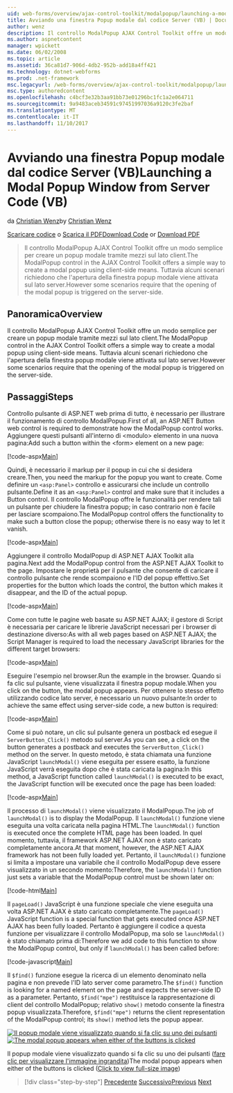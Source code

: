 ```yaml
---
uid: web-forms/overview/ajax-control-toolkit/modalpopup/launching-a-modal-popup-window-from-server-code-vb
title: Avviando una finestra Popup modale dal codice Server (VB) | Documenti Microsoft
author: wenz
description: Il controllo ModalPopup AJAX Control Toolkit offre un modo semplice per creare un popup modale tramite mezzi sul lato client. Tuttavia, alcuni scenari richiedono che t...
ms.author: aspnetcontent
manager: wpickett
ms.date: 06/02/2008
ms.topic: article
ms.assetid: 36ca81d7-906d-4db2-952b-add18a4ff421
ms.technology: dotnet-webforms
ms.prod: .net-framework
msc.legacyurl: /web-forms/overview/ajax-control-toolkit/modalpopup/launching-a-modal-popup-window-from-server-code-vb
msc.type: authoredcontent
ms.openlocfilehash: c4bcf3e32b3aa91bb73e01296bc1fc1a2e064711
ms.sourcegitcommit: 9a9483aceb34591c97451997036a9120c3fe2baf
ms.translationtype: MT
ms.contentlocale: it-IT
ms.lasthandoff: 11/10/2017
---
```

<a name="launching-a-modal-popup-window-from-server-code-vb"></a><span data-ttu-id="3b454-104">Avviando una finestra Popup modale dal codice Server (VB)</span><span class="sxs-lookup"><span data-stu-id="3b454-104">Launching a Modal Popup Window from Server Code (VB)</span></span>
====================
<span data-ttu-id="3b454-105">da [Christian Wenz](https://github.com/wenz)</span><span class="sxs-lookup"><span data-stu-id="3b454-105">by [Christian Wenz](https://github.com/wenz)</span></span>

<span data-ttu-id="3b454-106">[Scaricare codice](http://download.microsoft.com/download/2/4/0/24052038-f942-4336-905b-b60ae56f0dd5/ModalPopup1.vb.zip) o [Scarica il PDF](http://download.microsoft.com/download/b/6/a/b6ae89ee-df69-4c87-9bfb-ad1eb2b23373/modalpopup1VB.pdf)</span><span class="sxs-lookup"><span data-stu-id="3b454-106">[Download Code](http://download.microsoft.com/download/2/4/0/24052038-f942-4336-905b-b60ae56f0dd5/ModalPopup1.vb.zip) or [Download PDF](http://download.microsoft.com/download/b/6/a/b6ae89ee-df69-4c87-9bfb-ad1eb2b23373/modalpopup1VB.pdf)</span></span>

> <span data-ttu-id="3b454-107">Il controllo ModalPopup AJAX Control Toolkit offre un modo semplice per creare un popup modale tramite mezzi sul lato client.</span><span class="sxs-lookup"><span data-stu-id="3b454-107">The ModalPopup control in the AJAX Control Toolkit offers a simple way to create a modal popup using client-side means.</span></span> <span data-ttu-id="3b454-108">Tuttavia alcuni scenari richiedono che l'apertura della finestra popup modale viene attivata sul lato server.</span><span class="sxs-lookup"><span data-stu-id="3b454-108">However some scenarios require that the opening of the modal popup is triggered on the server-side.</span></span>


## <a name="overview"></a><span data-ttu-id="3b454-109">Panoramica</span><span class="sxs-lookup"><span data-stu-id="3b454-109">Overview</span></span>

<span data-ttu-id="3b454-110">Il controllo ModalPopup AJAX Control Toolkit offre un modo semplice per creare un popup modale tramite mezzi sul lato client.</span><span class="sxs-lookup"><span data-stu-id="3b454-110">The ModalPopup control in the AJAX Control Toolkit offers a simple way to create a modal popup using client-side means.</span></span> <span data-ttu-id="3b454-111">Tuttavia alcuni scenari richiedono che l'apertura della finestra popup modale viene attivata sul lato server.</span><span class="sxs-lookup"><span data-stu-id="3b454-111">However some scenarios require that the opening of the modal popup is triggered on the server-side.</span></span>

## <a name="steps"></a><span data-ttu-id="3b454-112">Passaggi</span><span class="sxs-lookup"><span data-stu-id="3b454-112">Steps</span></span>

<span data-ttu-id="3b454-113">Controllo pulsante di ASP.NET web prima di tutto, è necessario per illustrare il funzionamento di controllo ModalPopup.</span><span class="sxs-lookup"><span data-stu-id="3b454-113">First of all, an ASP.NET Button web control is required to demonstrate how the ModalPopup control works.</span></span> <span data-ttu-id="3b454-114">Aggiungere questi pulsanti all'interno di &lt;modulo&gt; elemento in una nuova pagina:</span><span class="sxs-lookup"><span data-stu-id="3b454-114">Add such a button within the &lt;form&gt; element on a new page:</span></span>

[!code-aspx[Main](launching-a-modal-popup-window-from-server-code-vb/samples/sample1.aspx)]

<span data-ttu-id="3b454-115">Quindi, è necessario il markup per il popup in cui che si desidera creare.</span><span class="sxs-lookup"><span data-stu-id="3b454-115">Then, you need the markup for the popup you want to create.</span></span> <span data-ttu-id="3b454-116">Come definire un `<asp:Panel>` controllo e assicurarsi che include un controllo pulsante.</span><span class="sxs-lookup"><span data-stu-id="3b454-116">Define it as an `<asp:Panel>` control and make sure that it includes a Button control.</span></span> <span data-ttu-id="3b454-117">Il controllo ModalPopup offre le funzionalità per rendere tali un pulsante per chiudere la finestra popup; in caso contrario non è facile per lasciare scompaiono.</span><span class="sxs-lookup"><span data-stu-id="3b454-117">The ModalPopup control offers the functionality to make such a button close the popup; otherwise there is no easy way to let it vanish.</span></span>

[!code-aspx[Main](launching-a-modal-popup-window-from-server-code-vb/samples/sample2.aspx)]

<span data-ttu-id="3b454-118">Aggiungere il controllo ModalPopup di ASP.NET AJAX Toolkit alla pagina.</span><span class="sxs-lookup"><span data-stu-id="3b454-118">Next add the ModalPopup control from the ASP.NET AJAX Toolkit to the page.</span></span> <span data-ttu-id="3b454-119">Impostare le proprietà per il pulsante che consente di caricare il controllo pulsante che rende scompaiono e l'ID del popup effettivo.</span><span class="sxs-lookup"><span data-stu-id="3b454-119">Set properties for the button which loads the control, the button which makes it disappear, and the ID of the actual popup.</span></span>

[!code-aspx[Main](launching-a-modal-popup-window-from-server-code-vb/samples/sample3.aspx)]

<span data-ttu-id="3b454-120">Come con tutte le pagine web basate su ASP.NET AJAX; il gestore di Script è necessaria per caricare le librerie JavaScript necessari per i browser di destinazione diverso:</span><span class="sxs-lookup"><span data-stu-id="3b454-120">As with all web pages based on ASP.NET AJAX; the Script Manager is required to load the necessary JavaScript libraries for the different target browsers:</span></span>

[!code-aspx[Main](launching-a-modal-popup-window-from-server-code-vb/samples/sample4.aspx)]

<span data-ttu-id="3b454-121">Eseguire l'esempio nel browser.</span><span class="sxs-lookup"><span data-stu-id="3b454-121">Run the example in the browser.</span></span> <span data-ttu-id="3b454-122">Quando si fa clic sul pulsante, viene visualizzata il finestra popup modale.</span><span class="sxs-lookup"><span data-stu-id="3b454-122">When you click on the button, the modal popup appears.</span></span> <span data-ttu-id="3b454-123">Per ottenere lo stesso effetto utilizzando codice lato server, è necessario un nuovo pulsante:</span><span class="sxs-lookup"><span data-stu-id="3b454-123">In order to achieve the same effect using server-side code, a new button is required:</span></span>

[!code-aspx[Main](launching-a-modal-popup-window-from-server-code-vb/samples/sample5.aspx)]

<span data-ttu-id="3b454-124">Come si può notare, un clic sul pulsante genera un postback ed esegue il `ServerButton_Click()` metodo sul server.</span><span class="sxs-lookup"><span data-stu-id="3b454-124">As you can see, a click on the button generates a postback and executes the `ServerButton_Click()` method on the server.</span></span> <span data-ttu-id="3b454-125">In questo metodo, è stata chiamata una funzione JavaScript `launchModal()` viene eseguita per essere esatto, la funzione JavaScript verrà eseguita dopo che è stata caricata la pagina:</span><span class="sxs-lookup"><span data-stu-id="3b454-125">In this method, a JavaScript function called `launchModal()` is executed to be exact, the JavaScript function will be executed once the page has been loaded:</span></span>

[!code-aspx[Main](launching-a-modal-popup-window-from-server-code-vb/samples/sample6.aspx)]

<span data-ttu-id="3b454-126">Il processo di `launchModal()` viene visualizzato il ModalPopup.</span><span class="sxs-lookup"><span data-stu-id="3b454-126">The job of `launchModal()` is to display the ModalPopup.</span></span> <span data-ttu-id="3b454-127">Il `launchModal()` funzione viene eseguita una volta caricata nella pagina HTML.</span><span class="sxs-lookup"><span data-stu-id="3b454-127">The `launchModal()` function is executed once the complete HTML page has been loaded.</span></span> <span data-ttu-id="3b454-128">In quel momento, tuttavia, il framework ASP.NET AJAX non è stato caricato completamente ancora.</span><span class="sxs-lookup"><span data-stu-id="3b454-128">At that moment, however, the ASP.NET AJAX framework has not been fully loaded yet.</span></span> <span data-ttu-id="3b454-129">Pertanto, il `launchModal()` funzione si limita a impostare una variabile che il controllo ModalPopup deve essere visualizzato in un secondo momento:</span><span class="sxs-lookup"><span data-stu-id="3b454-129">Therefore, the `launchModal()` function just sets a variable that the ModalPopup control must be shown later on:</span></span>

[!code-html[Main](launching-a-modal-popup-window-from-server-code-vb/samples/sample7.html)]

<span data-ttu-id="3b454-130">Il `pageLoad()` JavaScript è una funzione speciale che viene eseguita una volta ASP.NET AJAX è stato caricato completamente.</span><span class="sxs-lookup"><span data-stu-id="3b454-130">The `pageLoad()` JavaScript function is a special function that gets executed once ASP.NET AJAX has been fully loaded.</span></span> <span data-ttu-id="3b454-131">Pertanto è aggiungere il codice a questa funzione per visualizzare il controllo ModalPopup, ma solo se `launchModal()` è stato chiamato prima di:</span><span class="sxs-lookup"><span data-stu-id="3b454-131">Therefore we add code to this function to show the ModalPopup control, but only if `launchModal()` has been called before:</span></span>

[!code-javascript[Main](launching-a-modal-popup-window-from-server-code-vb/samples/sample8.js)]

<span data-ttu-id="3b454-132">Il `$find()` funzione esegue la ricerca di un elemento denominato nella pagina e non prevede l'ID lato server come parametro.</span><span class="sxs-lookup"><span data-stu-id="3b454-132">The `$find()` function is looking for a named element on the page and expects the server-side ID as a parameter.</span></span> <span data-ttu-id="3b454-133">Pertanto, `$find("mpe")` restituisce la rappresentazione di client del controllo ModalPopup; relativo `show()` metodo consente la finestra popup visualizzata.</span><span class="sxs-lookup"><span data-stu-id="3b454-133">Therefore, `$find("mpe")` returns the client representation of the ModalPopup control; its `show()` method lets the popup appear.</span></span>


<span data-ttu-id="3b454-134">[![Il popup modale viene visualizzato quando si fa clic su uno dei pulsanti](launching-a-modal-popup-window-from-server-code-vb/_static/image2.png)](launching-a-modal-popup-window-from-server-code-vb/_static/image1.png)</span><span class="sxs-lookup"><span data-stu-id="3b454-134">[![The modal popup appears when either of the buttons is clicked](launching-a-modal-popup-window-from-server-code-vb/_static/image2.png)](launching-a-modal-popup-window-from-server-code-vb/_static/image1.png)</span></span>

<span data-ttu-id="3b454-135">Il popup modale viene visualizzato quando si fa clic su uno dei pulsanti ([fare clic per visualizzare l'immagine ingrandita](launching-a-modal-popup-window-from-server-code-vb/_static/image3.png))</span><span class="sxs-lookup"><span data-stu-id="3b454-135">The modal popup appears when either of the buttons is clicked ([Click to view full-size image](launching-a-modal-popup-window-from-server-code-vb/_static/image3.png))</span></span>

>[!div class="step-by-step"]
<span data-ttu-id="3b454-136">[Precedente](positioning-a-modalpopup-cs.md)
[Successivo](using-modalpopup-with-a-repeater-control-vb.md)</span><span class="sxs-lookup"><span data-stu-id="3b454-136">[Previous](positioning-a-modalpopup-cs.md)
[Next](using-modalpopup-with-a-repeater-control-vb.md)</span></span>
